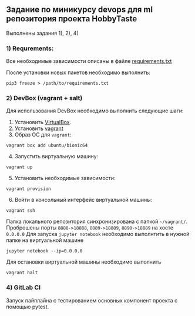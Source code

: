 ## Задание по миникурсу devops для ml репозитория проекта HobbyTaste

Выполнены задания 1), 2), 4)

### 1) Requrements:
Все необходимые зависимости описаны в файлe [requirements.txt](./vm/salt/requirements.txt)

После установки новых пакетов необходимо выполнить:
```shell script
pip3 freeze > /path/to/requirements.txt
```

### 2) DevBox (vagrant + salt)
Для использования DevBox необходимо выполнить следующие шаги:
1. Установить [VirtualBox](https://www.virtualbox.org/wiki/Downloads).
2. Установить [vagrant](https://www.vagrantup.com)
3. Образ ОС для `vagrant`:
```shell script
vagrant box add ubuntu/bionic64
```
4. Запустить виртуальную машину:
```shell script
vagrant up
```
5. Установить необходимые зависимости:
```shell script
vagrant provision
```
6. Войти в консольный интерфейс виртуальной машины:
```shell script
vagrant ssh
```

Папка локального репозитория синхронизирована с папкой `~/vagrant/`.
Проброшены порты `8888->18888`, `8889->18889`, `8890->18889` на хосте `0.0.0.0`
Для запуска `jupyter notebook` необходимо выполнтить в нужной папке на виртуальной машине
```shell script
jupyter notebook --ip=0.0.0.0
```

Для остановки виртуальной машины необходимо выполнить
```shell script
vagrant halt
```

### 4) GitLab CI
Запуск пайплайна с тестированием основных компонент проекта с помощью pytest.
